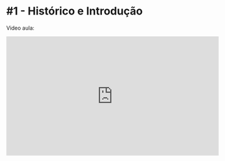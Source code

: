 <h1>#1 - Histórico e Introdução</h1>

<p>Video aula:</p>

<iframe width="560" height="315" src="https://www.youtube.com/embed/IzRBjE0J7hQ" title="YouTube video player" frameborder="0" allow="accelerometer; autoplay; clipboard-write; encrypted-media; gyroscope; picture-in-picture" allowfullscreen></iframe>